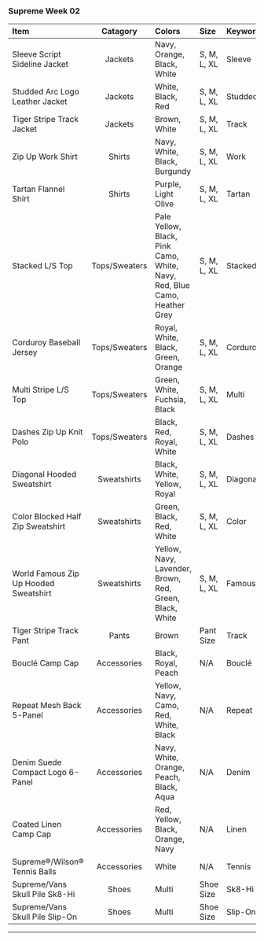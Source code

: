 ### Supreme Week 02 
| **Item**                                                                         | **Catagory**  | **Colors**                                                                          | **Size**    | **Keyword**    |
| :--------------------------------------------------------------------------------|:-------------:| :-----------------------------------------------------------------------------------|:------------|:---------------|
| Sleeve Script Sideline Jacket                                                    | Jackets       | Navy, Orange, Black, White                                                          | S, M, L, XL | Sleeve         |
| Studded Arc Logo Leather Jacket                                                  | Jackets       | White, Black, Red                                                                   | S, M, L, XL | Studded        |
| Tiger Stripe Track Jacket                                                        | Jackets       | Brown, White                                                                        | S, M, L, XL | Track          |
| Zip Up Work Shirt                                                                | Shirts        | Navy, White, Black, Burgundy                                                        | S, M, L, XL | Work           |
| Tartan Flannel Shirt                                                             | Shirts        | Purple, Light Olive                                                                 | S, M, L, XL | Tartan         |
| Stacked L/S Top                                                                  | Tops/Sweaters | Pale Yellow, Black, Pink Camo, White, Navy, Red, Blue Camo, Heather Grey            | S, M, L, XL | Stacked        |
| Corduroy Baseball Jersey                                                         | Tops/Sweaters | Royal, White, Black, Green, Orange                                                  | S, M, L, XL | Corduroy       |
| Multi Stripe L/S Top                                                             | Tops/Sweaters | Green, White, Fuchsia, Black                                                        | S, M, L, XL | Multi          |
| Dashes Zip Up Knit Polo                                                          | Tops/Sweaters | Black, Red, Royal, White                                                            | S, M, L, XL | Dashes         |
| Diagonal Hooded Sweatshirt                                                       | Sweatshirts   | Black, White, Yellow, Royal                                                         | S, M, L, XL | Diagonal       |
| Color Blocked Half Zip Sweatshirt                                                | Sweatshirts   | Green, Black, Red, White                                                            | S, M, L, XL | Color          |
| World Famous Zip Up Hooded Sweatshirt                                            | Sweatshirts   | Yellow, Navy, Lavender, Brown, Red, Green, Black, White                             | S, M, L, XL | Famous         |
| Tiger Stripe Track Pant                                                          | Pants         | Brown                                                                               | Pant Size   | Track          |
| Bouclé Camp Cap                                                                  | Accessories   | Black, Royal, Peach                                                                 | N/A         | Bouclé         |
| Repeat Mesh Back 5-Panel                                                         | Accessories   | Yellow, Navy, Camo, Red, White, Black                                               | N/A         | Repeat         |
| Denim Suede Compact Logo 6-Panel                                                 | Accessories   | Navy, White, Orange, Peach, Black, Aqua                                             | N/A         | Denim          |
| Coated Linen Camp Cap                                                            | Accessories   | Red, Yellow, Black, Orange, Navy                                                    | N/A         | Linen          |
| Supreme®/Wilson® Tennis Balls                                                    | Accessories   | White                                                                               | N/A         | Tennis         |
| Supreme/Vans Skull Pile Sk8-Hi                                                   | Shoes         | Multi                                                                               | Shoe Size   | Sk8-Hi         |
| Supreme/Vans Skull Pile Slip-On                                                  | Shoes         | Multi                                                                               | Shoe Size   | Slip-On        |
-------------------------------------------------------------------------------------------------------------------------------------------------------------------------------------------------------------------------
